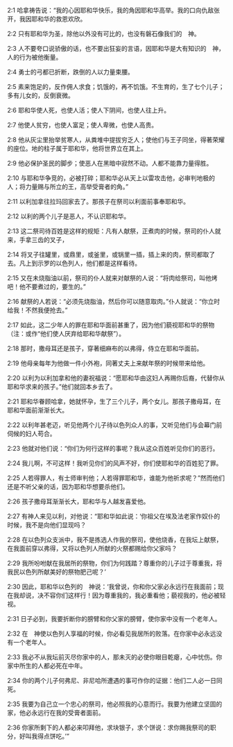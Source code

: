 <a id="1"></a>2:1  哈拿祷告说：“我的心因耶和华快乐，我的角因耶和华高举。我的口向仇敌张开，我因耶和华的救恩欢欣。  

<a id="2"></a>2:2  只有耶和华为圣，除他以外没有可比的，也没有磐石像我们的　神。  

<a id="3"></a>2:3  人不要夸口说骄傲的话，也不要出狂妄的言语，因耶和华是大有知识的　神，人的行为被他衡量。  

<a id="4"></a>2:4  勇士的弓都已折断，跌倒的人以力量束腰。  

<a id="5"></a>2:5  素来饱足的，反作佣人求食；饥饿的，再不饥饿。不生育的，生了七个儿子；多有儿女的，反倒衰微。  

<a id="6"></a>2:6  耶和华使人死，也使人活；使人下阴间，也使人往上升。  

<a id="7"></a>2:7  他使人贫穷，也使人富足；使人卑微，也使人高贵。  

<a id="8"></a>2:8  他从灰尘里抬举贫寒人，从粪堆中提拔穷乏人；使他们与王子同坐，得著荣耀的座位。地的柱子属于耶和华，他将世界立在其上。  

<a id="9"></a>2:9  他必保护圣民的脚步；使恶人在黑暗中寂然不动。人都不能靠力量得胜。  

<a id="10"></a>2:10  与耶和华争竞的，必被打碎；耶和华必从天上以雷攻击他，必审判地极的人；将力量赐与所立的王，高举受膏者的角。”  

<a id="11"></a>2:11  以利加拿往拉玛回家去了。那孩子在祭司以利面前事奉耶和华。  

<a id="12"></a>2:12  以利的两个儿子是恶人，不认识耶和华。　  

<a id="13"></a>2:13  这二祭司待百姓是这样的规矩：凡有人献祭，正煮肉的时候，祭司的仆人就来，手拿三齿的叉子，  

<a id="14"></a>2:14  将叉子往罐里，或鼎里，或釜里，或锅里一插，插上来的肉，祭司都取了去。凡上到示罗的以色列人，他们都是这样看待。  

<a id="15"></a>2:15  又在未烧脂油以前，祭司的仆人就来对献祭的人说：“将肉给祭司，叫他烤吧！他不要煮过的，要生的。”  

<a id="16"></a>2:16  献祭的人若说：“必须先烧脂油，然后你可以随意取肉。”仆人就说：“你立时给我！不然我便抢去。”  

<a id="17"></a>2:17  如此，这二少年人的罪在耶和华面前甚重了，因为他们藐视耶和华的祭物（注：或作“他们使人厌弃给耶和华献祭”）。  

<a id="18"></a>2:18  那时，撒母耳还是孩子，穿著细麻布的以弗得，侍立在耶和华面前。  

<a id="19"></a>2:19  他母亲每年为他做一件小外袍，同著丈夫上来献年祭的时候带来给他。  

<a id="20"></a>2:20  以利为以利加拿和他的妻祝福说：“愿耶和华由这妇人再赐你后裔，代替你从耶和华求来的孩子。”他们就回本乡去了。  

<a id="21"></a>2:21  耶和华眷顾哈拿，她就怀孕，生了三个儿子，两个女儿。那孩子撒母耳，在耶和华面前渐渐长大。  

<a id="22"></a>2:22  以利年甚老迈，听见他两个儿子待以色列众人的事，又听见他们与会幕门前伺候的妇人苟合。  

<a id="23"></a>2:23  他就对他们说：“你们为何行这样的事呢？我从这众百姓听见你们的恶行。  

<a id="24"></a>2:24  我儿啊，不可这样！我听见你们的风声不好，你们使耶和华的百姓犯了罪。  

<a id="25"></a>2:25  人若得罪人，有士师审判他；人若得罪耶和华，谁能为他祈求呢？”然而他们还是不听父亲的话，因为耶和华想要杀他们。　  

<a id="26"></a>2:26  孩子撒母耳渐渐长大，耶和华与人越发喜爱他。  

<a id="27"></a>2:27  有神人来见以利，对他说：“耶和华如此说：‘你祖父在埃及法老家作奴仆的时候，我不是向他们显现吗？  

<a id="28"></a>2:28  在以色列众支派中，我不是拣选人作我的祭司，使他烧香，在我坛上献祭，在我面前穿以弗得，又将以色列人所献的火祭都赐给你父家吗？  

<a id="29"></a>2:29  我所吩咐献在我居所的祭物，你们为何践踏？尊重你的儿子过于尊重我，将我民以色列所献美好的祭物肥己呢？’  

<a id="30"></a>2:30  因此，耶和华以色列的　神说：‘我曾说，你和你父家必永远行在我面前；现在我却说，决不容你们这样行！因为尊重我的，我必重看他；藐视我的，他必被轻视。  

<a id="31"></a>2:31  日子必到，我要折断你的膀臂和你父家的膀臂，使你家中没有一个老年人。　  

<a id="32"></a>2:32  在　神使以色列人享福的时候，你必看见我居所的败落。在你家中必永远没有一个老年人。  

<a id="33"></a>2:33  我必不从我坛前灭尽你家中的人，那未灭的必使你眼目乾瘪，心中忧伤。你家中所生的人都必死在中年。  

<a id="34"></a>2:34  你的两个儿子何弗尼、非尼哈所遭遇的事可作你的证据：他们二人必一日同死。  

<a id="35"></a>2:35  我要为自己立一个忠心的祭司，他必照我的心意而行。我要为他建立坚固的家，他必永远行在我的受膏者面前。  

<a id="36"></a>2:36  你家所剩下的人都必来叩拜他，求块银子，求个饼说：求你赐我祭司的职分，好叫我得点饼吃。’”  
